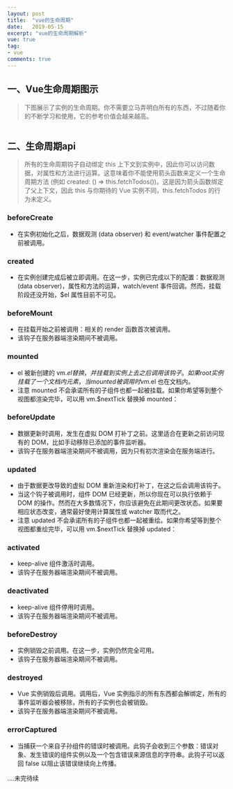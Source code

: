 ```yaml
---
layout: post
title:  "vue的生命周期"
date:   2019-05-15
excerpt: "vue的生命周期解析"
vue: true
tag:
- vue
comments: true
---
```


## 一、Vue生命周期图示

> 下图展示了实例的生命周期。你不需要立马弄明白所有的东西，不过随着你的不断学习和使用，它的参考价值会越来越高。

  <img src="{{site.url}}/assets/img/vue/lifecycle.jpg" alt="">

## 二、生命周期api


> 所有的生命周期钩子自动绑定 this 上下文到实例中，因此你可以访问数据，对属性和方法进行运算。这意味着你不能使用箭头函数来定义一个生命周期方法 (例如 created: () => this.fetchTodos())。这是因为箭头函数绑定了父上下文，因此 this 与你期待的 Vue 实例不同，this.fetchTodos 的行为未定义。 

### beforeCreate


* 在实例初始化之后，数据观测 (data observer) 和 event/watcher 事件配置之前被调用。


### created


* 在实例创建完成后被立即调用。在这一步，实例已完成以下的配置：数据观测 (data observer)，属性和方法的运算，watch/event 事件回调。然而，挂载阶段还没开始，$el 属性目前不可见。


### beforeMount



* 在挂载开始之前被调用：相关的 render 函数首次被调用。
* 该钩子在服务器端渲染期间不被调用。


### mounted

* el 被新创建的 vm.$el 替换，并挂载到实例上去之后调用该钩子。如果 root 实例挂载了一个文档内元素，当 mounted 被调用时 vm.$el 也在文档内。
* 注意 mounted 不会承诺所有的子组件也都一起被挂载。如果你希望等到整个视图都渲染完毕，可以用 vm.$nextTick 替换掉 mounted：


### beforeUpdate

* 数据更新时调用，发生在虚拟 DOM 打补丁之前。这里适合在更新之前访问现有的 DOM，比如手动移除已添加的事件监听器。
* 该钩子在服务器端渲染期间不被调用，因为只有初次渲染会在服务端进行。


### updated



*  由于数据更改导致的虚拟 DOM 重新渲染和打补丁，在这之后会调用该钩子。
* 当这个钩子被调用时，组件 DOM 已经更新，所以你现在可以执行依赖于 DOM 的操作。然而在大多数情况下，你应该避免在此期间更改状态。如果要相应状态改变，通常最好使用计算属性或 watcher 取而代之。
* 注意 updated 不会承诺所有的子组件也都一起被重绘。如果你希望等到整个视图都重绘完毕，可以用 vm.$nextTick 替换掉 updated：


### activated


* keep-alive 组件激活时调用。
* 该钩子在服务器端渲染期间不被调用。


### deactivated

* keep-alive 组件停用时调用。
* 该钩子在服务器端渲染期间不被调用。


### beforeDestroy

* 实例销毁之前调用。在这一步，实例仍然完全可用。
* 该钩子在服务器端渲染期间不被调用。


### destroyed

* Vue 实例销毁后调用。调用后，Vue 实例指示的所有东西都会解绑定，所有的事件监听器会被移除，所有的子实例也会被销毁。
* 该钩子在服务器端渲染期间不被调用。


### errorCaptured

* 当捕获一个来自子孙组件的错误时被调用。此钩子会收到三个参数：错误对象、发生错误的组件实例以及一个包含错误来源信息的字符串。此钩子可以返回 false 以阻止该错误继续向上传播。


....未完待续